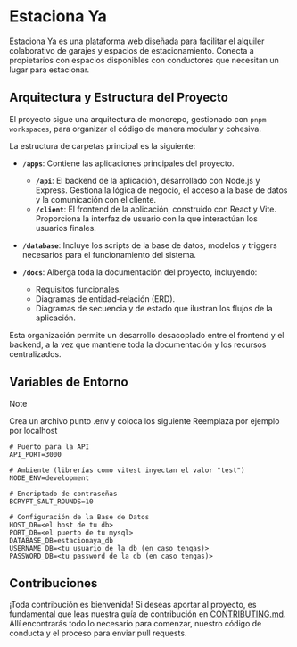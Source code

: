 # Estaciona Ya

Estaciona Ya es una plataforma web diseñada para facilitar el alquiler colaborativo de garajes y espacios de estacionamiento. Conecta a propietarios con espacios disponibles con conductores que necesitan un lugar para estacionar.

## Arquitectura y Estructura del Proyecto

El proyecto sigue una arquitectura de monorepo, gestionado con `pnpm workspaces`, para organizar el código de manera modular y cohesiva.

La estructura de carpetas principal es la siguiente:

- **`/apps`**: Contiene las aplicaciones principales del proyecto.
  - **`/api`**: El backend de la aplicación, desarrollado con Node.js y Express. Gestiona la lógica de negocio, el acceso a la base de datos y la comunicación con el cliente.
  - **`/client`**: El frontend de la aplicación, construido con React y Vite. Proporciona la interfaz de usuario con la que interactúan los usuarios finales.

- **`/database`**: Incluye los scripts de la base de datos, modelos y triggers necesarios para el funcionamiento del sistema.

- **`/docs`**: Alberga toda la documentación del proyecto, incluyendo:
  - Requisitos funcionales.
  - Diagramas de entidad-relación (ERD).
  - Diagramas de secuencia y de estado que ilustran los flujos de la aplicación.

Esta organización permite un desarrollo desacoplado entre el frontend y el backend, a la vez que mantiene toda la documentación y los recursos centralizados.

## Variables de Entorno
>[!note]
>Crea un archivo punto .env y coloca los siguiente
>Reemplaza por ejemplo <el host de tu db> por localhost

```
# Puerto para la API
API_PORT=3000

# Ambiente (librerías como vitest inyectan el valor "test")
NODE_ENV=development

# Encriptado de contraseñas
BCRYPT_SALT_ROUNDS=10

# Configuración de la Base de Datos
HOST_DB=<el host de tu db>
PORT_DB=<el puerto de tu mysql>
DATABASE_DB=estacionaya_db
USERNAME_DB=<tu usuario de la db (en caso tengas)>
PASSWORD_DB=<tu password de la db (en caso tengas)>
```

## Contribuciones

¡Toda contribución es bienvenida! Si deseas aportar al proyecto, es fundamental que leas nuestra guía de contribución en [CONTRIBUTING.md](CONTRIBUTING.md). Allí encontrarás todo lo necesario para comenzar, nuestro código de conducta y el proceso para enviar pull requests.
